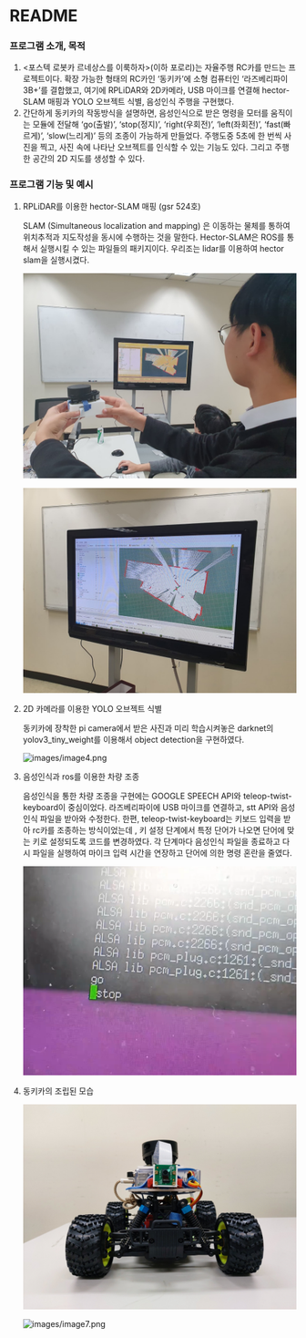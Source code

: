 # README

### 프로그램 소개, 목적

1. <포스텍 로봇카 르네상스를 이룩하자>(이하 포로리)는 자율주행 RC카를 만드는 프로젝트이다. 확장 가능한 형태의 RC카인 ‘동키카’에 소형 컴퓨터인 ‘라즈베리파이3B+’를 결합했고, 여기에 RPLiDAR와 2D카메라, USB 마이크를 연결해 hector-SLAM 매핑과 YOLO 오브젝트 식별, 음성인식 주행을 구현했다.
2. 간단하게 동키카의 작동방식을 설명하면, 음성인식으로 받은 명령을 모터를 움직이는 모듈에 전달해 ‘go(출발)’, ‘stop(정지)’, ‘right(우회전)’, ‘left(좌회전)’, ‘fast(빠르게)’, ‘slow(느리게)’ 등의 조종이 가능하게 만들었다. 주행도중 5초에 한 번씩 사진을 찍고, 사진 속에 나타난 오브젝트를 인식할 수 있는 기능도 있다. 그리고 주행한 공간의 2D 지도를 생성할 수 있다.

### 프로그램 기능 및 예시

1. RPLiDAR를 이용한 hector-SLAM 매핑 (gsr 524호)

    SLAM (Simultaneous localization and mapping) 은 이동하는 물체를 통하여 위치추적과 지도작성을 동시에 수행하는 것을 말한다. Hector-SLAM은 ROS를 통해서 실행시킬 수 있는 파일들의 패키지이다. 우리조는 lidar를 이용하여 hector slam을 실행시켰다.

    ![images/image2.jpg](images/image2.jpg)

    ![images/image3.jpg](images/image3.jpg)

2. 2D 카메라를 이용한 YOLO 오브젝트 식별

    동키카에 장착한 pi camera에서 받은 사진과 미리 학습시켜놓은 darknet의 yolov3_tiny_weight를 이용해서 object detection을 구현하였다.

    ![images/image4.png](images/image4.png)

3. 음성인식과 ros를 이용한 차량 조종

    음성인식을 통한 차량 조종을 구현에는 GOOGLE SPEECH API와 teleop-twist- keyboard이 중심이었다. 라즈베리파이에 USB 마이크를 연결하고, stt API와 음성인식 파일을 받아와 수정한다. 한편, teleop-twist-keyboard는 키보드 입력을 받아 rc카를 조종하는 방식이었는데 , 키 설정 단계에서 특정 단어가 나오면 단어에 맞는 키로 설정되도록 코드를 변경하였다. 각 단계마다 음성인식 파일을 종료하고 다시 파일을 실행하여 마이크 입력 시간을 연장하고 단어에 의한 명령 혼란을 줄였다.

    ![images/image5.png](images/image5.png)

4. 동키카의 조립된 모습

    ![images/image6.png](images/image6.png)

    ![images/image7.png](images/image7.png)
